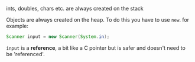 ints, doubles, chars etc. are always created on the stack

Objects are always created on the heap. To do this you have to use `new`. 
for example:
```java
Scanner input = new Scanner(System.in);
```
`input` is a **reference**, a bit like a C pointer but is safer and doesn't need to be 'referenced'.